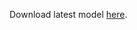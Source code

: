 Download latest model [here](https://drive.google.com/file/d/1GCWBRO1TVWySvpZCt8RzhA7BusRkO0ZN/view?usp=sharing).